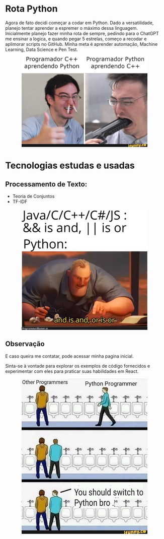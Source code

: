 # Rota Python

Agora de fato decidi começar a codar em Python. Dado a versatilidade, planejo tentar aprender a espremer o máximo dessa linguagem. Inicialmente planejo fazer minha rota de sempre, pedindo para o ChatGPT me ensinar a logica, e quando pegar 5 estrelas, começo a recodar  e aplimorar scripts no GitHub. Minha meta é aprender automação, Machine Learning, Data Science e Pen Test.

<div align="center">
  <img src="./readmeAssets/1.jpeg" width="400" alt="Estou sentindo coringações">
</div>

# Tecnologias estudas e usadas
## Processamento de Texto:
- Teoria de Conjuntos
- TF-IDF

<div align="center">
  <img src="./readmeAssets/2.jpeg" width="400" alt="Amassa o pão diabo que estou com fome">
</div>


## Observação

E caso queira me contatar, pode acessar minha pagina inicial.

Sinta-se à vontade para explorar os exemplos de código fornecidos e experimentar com eles para praticar suas habilidades em React.
<div align="center">
  <img src="./readmeAssets/3.jpeg" width="400" alt="Amassa o pão diabo que estou com fome">
</div>
